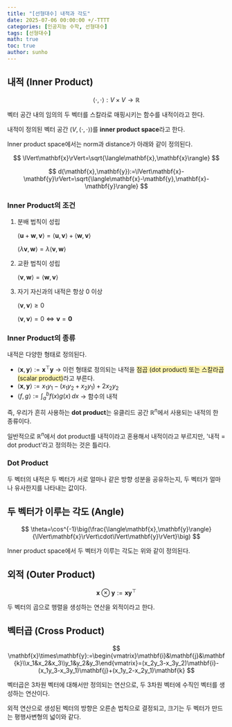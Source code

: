 ```yaml
---
title: "[선형대수] 내적과 각도"
date: 2025-07-06 00:00:00 +/-TTTT
categories: [인공지능 수학, 선형대수]
tags: [선형대수]
math: true
toc: true
author: sunho
---
```


## 내적 (Inner Product)

$$
\langle\cdot,\cdot\rangle:V\times V\to\mathbb{R}
$$

벡터 공간 내의 임의의 두 벡터를 스칼라로 매핑시키는 함수를 내적이라고 한다.

내적이 정의된 벡터 공간 $(V,\langle\cdot,\cdot\rangle)$를 **inner product space**라고 한다.

Inner product space에서는 norm과 distance가 아래와 같이 정의된다.

$$
\lVert\mathbf{x}\rVert=\sqrt{\langle\mathbf{x},\mathbf{x}\rangle}
$$

$$
d(\mathbf{x},\mathbf{y}):=\lVert\mathbf{x}-\mathbf{y}\rVert=\sqrt{\langle\mathbf{x}-\mathbf{y},\mathbf{x}-\mathbf{y}\rangle}
$$

### Inner Product의 조건

1. 분배 법칙이 성립

   $\langle\mathbf u+\mathbf w,\mathbf v\rangle=\langle\mathbf u,\mathbf v\rangle+\langle\mathbf w,\mathbf v\rangle$

   $\langle\lambda\mathbf v,\mathbf w\rangle=\lambda\langle\mathbf v,\mathbf w\rangle$
   
3. 교환 법칙이 성립

   $\langle\mathbf v,\mathbf w\rangle=\langle\mathbf w,\mathbf v\rangle$
   
4. 자기 자신과의 내적은 항상 0 이상

   $\langle\mathbf v,\mathbf v\rangle\geq0$

   $\langle\mathbf v,\mathbf v\rangle=0\iff\mathbf v=\mathbf0$

### Inner Product의 종류

내적은 다양한 형태로 정의된다.

- $\langle\mathbf{x},\mathbf y\rangle:=\mathbf x^\top \mathbf y$ → 이런 형태로 정의되는 내적을 <span style="background-color:#fff5b1">점곱 (dot product) 또는 스칼라곱 (scalar product)</span>라고 부른다.
- $\langle\mathbf x,\mathbf y\rangle:=x_1y_1-(x_1y_2+x_2y_1)+2x_2y_2$
- $\langle f,g\rangle:=\int_a^b f(x)g(x)\,dx$ → 함수의 내적

즉, 우리가 흔히 사용하는 **dot product**는 유클리드 공간 $\mathbb{R}^n$에서 사용되는 내적의 한 종류이다.

일반적으로 $\mathbb{R}^n$에서 dot product를 내적이라고 혼용해서 내적이라고 부르지만, '내적 = dot product'라고 정의하는 것은 틀리다.

### Dot Product

두 벡터의 내적은 두 벡터가 서로 얼마나 같은 방향 성분을 공유하는지, 두 벡터가 얼마나 유사한지를 나타내는 값이다.

## 두 벡터가 이루는 각도 (Angle)

$$
\theta=\cos^{-1}\big(\frac{\langle\mathbf{x},\mathbf{y}\rangle}{\lVert\mathbf{x}\rVert\cdot\lVert\mathbf{y}\rVert}\big)
$$

Inner product space에서 두 벡터가 이루는 각도는 위와 같이 정의된다.

## 외적 (Outer Product)

$$
\mathbf{x}\otimes\mathbf{y}:=\mathbf{x}\mathbf{y}^\top
$$

두 벡터의 곱으로 행렬을 생성하는 연산을 외적이라고 한다.

## 벡터곱 (Cross Product)

$$
\mathbf{x}\times\mathbf{y}:=\begin{vmatrix}\mathbf{i}&\mathbf{j}&\mathbf{k}\\x_1&x_2&x_3\\y_1&y_2&y_3\end{vmatrix}=(x_2y_3-x_3y_2)\mathbf{i}-(x_1y_3-x_3y_1)\mathbf{j}+(x_1y_2-x_2y_1)\mathbf{k}
$$

벡터곱은 3차원 벡터에 대해서만 정의되는 연산으로, 두 3차원 벡터에 수직인 벡터를 생성하는 연산이다.

외적 연산으로 생성된 벡터의 방향은 오른손 법칙으로 결정되고, 크기는 두 벡터가 만드는 평행사변형의 넓이와 같다.
